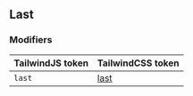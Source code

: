 ## Last


### Modifiers

| TailwindJS token | TailwindCSS token |
| ----- | ----- |
| `last` | [last](https://tailwindcss.com/docs/hover-focus-and-other-states#last) |